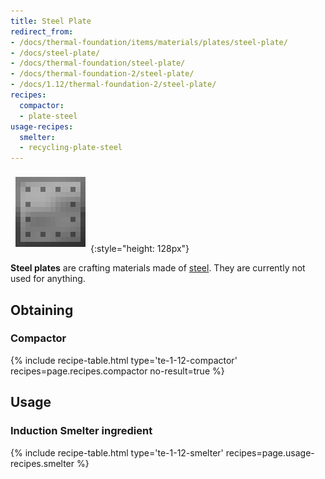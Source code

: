 ```yaml
---
title: Steel Plate
redirect_from:
- /docs/thermal-foundation/items/materials/plates/steel-plate/
- /docs/steel-plate/
- /docs/thermal-foundation/steel-plate/
- /docs/thermal-foundation-2/steel-plate/
- /docs/1.12/thermal-foundation-2/steel-plate/
recipes:
  compactor:
  - plate-steel
usage-recipes:
  smelter:
  - recycling-plate-steel
---
```


![Steel plate](/assets/images/thermal-foundation-2/plate-steel.png){:style="height: 128px"}


**Steel plates** are crafting materials made of [steel](../steel-ingot/).
They are currently not used for anything.


Obtaining
---------

### Compactor
{% include recipe-table.html type='te-1-12-compactor' recipes=page.recipes.compactor no-result=true %}


Usage
-----

### Induction Smelter ingredient
{% include recipe-table.html type='te-1-12-smelter' recipes=page.usage-recipes.smelter %}
